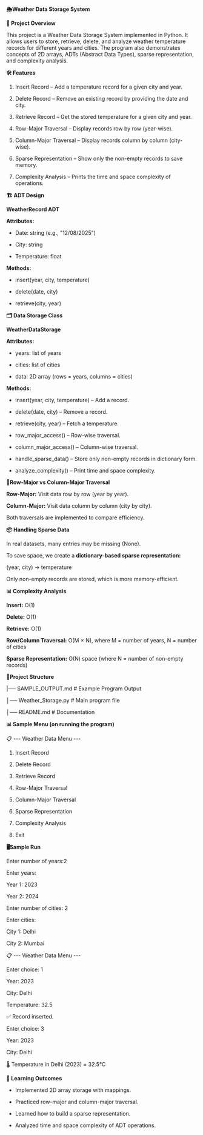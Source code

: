 ****🌦️Weather Data Storage System****

**📌 Project Overview**


This project is a Weather Data Storage System implemented in Python.
It allows users to store, retrieve, delete, and analyze weather temperature records for different years and cities.
The program also demonstrates concepts of 2D arrays, ADTs (Abstract Data Types), sparse representation, and complexity analysis.

**🛠️ Features**

1. Insert Record – Add a temperature record for a given city and year.

2. Delete Record – Remove an existing record by providing the date and city.

3. Retrieve Record – Get the stored temperature for a given city and year.

4. Row-Major Traversal – Display records row by row (year-wise).

5. Column-Major Traversal – Display records column by column (city-wise).

6. Sparse Representation – Show only the non-empty records to save memory.

7. Complexity Analysis – Prints the time and space complexity of operations.

**🏗️ ADT Design**


**WeatherRecord ADT**


**Attributes:**

- Date: string (e.g., "12/08/2025")

- City: string

- Temperature: float

**Methods:**

- insert(year, city, temperature)

- delete(date, city)

- retrieve(city, year)

**🗂️ Data Storage Class**


**WeatherDataStorage**

**Attributes:**


- years: list of years

- cities: list of cities

- data: 2D array (rows = years, columns = cities)

**Methods:**


- insert(year, city, temperature) – Add a record.

- delete(date, city) – Remove a record.

- retrieve(city, year) – Fetch a temperature.

- row_major_access() – Row-wise traversal.

- column_major_access() – Column-wise traversal.

- handle_sparse_data() – Store only non-empty records in dictionary form.

- analyze_complexity() – Print time and space complexity.

**🔄Row-Major vs Column-Major Traversal**

**Row-Major:**  Visit data row by row (year by year).

**Column-Major:**  Visit data column by column (city by city).

Both traversals are implemented to compare efficiency.

**📦 Handling Sparse Data**

In real datasets, many entries may be missing (None).

To save space, we create a **dictionary-based sparse representation:**

(year, city) → temperature

Only non-empty records are stored, which is more memory-efficient.

**📊 Complexity Analysis**

**Insert:** O(1)

**Delete:** O(1)

**Retrieve:** O(1)

**Row/Column Traversal:** O(M × N), where M = number of years, N = number of cities

**Sparse Representation:** O(N) space (where N = number of non-empty records)

**📂Project Structure**

|── SAMPLE_OUTPUT.md     # Example Program Output

│── Weather_Storage.py   # Main program file

│── README.md            # Documentation

**📊 Sample Menu (on running the program)**

📋 --- Weather Data Menu ---

1. Insert Record

2. Delete Record

3. Retrieve Record

4. Row-Major Traversal

5. Column-Major Traversal

6. Sparse Representation

7. Complexity Analysis

0. Exit

**🖥️Sample Run**

Enter number of years:2

Enter years:

Year 1: 2023

Year 2: 2024

Enter number of cities: 2

Enter cities:

City 1: Delhi

City 2: Mumbai

📋 --- Weather Data Menu ---

Enter choice: 1

Year: 2023

City: Delhi

Temperature: 32.5

✅ Record inserted.

Enter choice: 3

Year: 2023

City: Delhi

🌡️ Temperature in Delhi (2023) = 32.5°C

**🎯 Learning Outcomes**

- Implemented 2D array storage with mappings.

- Practiced row-major and column-major traversal.

- Learned how to build a sparse representation.

- Analyzed time and space complexity of ADT operations.


